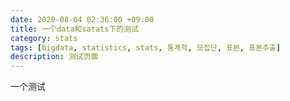 ```yaml
---
date: 2020-08-04 02:36:00 +09:00
title: 一个data和satats下的测试
category: stats
tags: [bigdata, statistics, stats, 통계학, 모집단, 표본, 표본추출]
description: 测试页面
---
```

  
一个测试